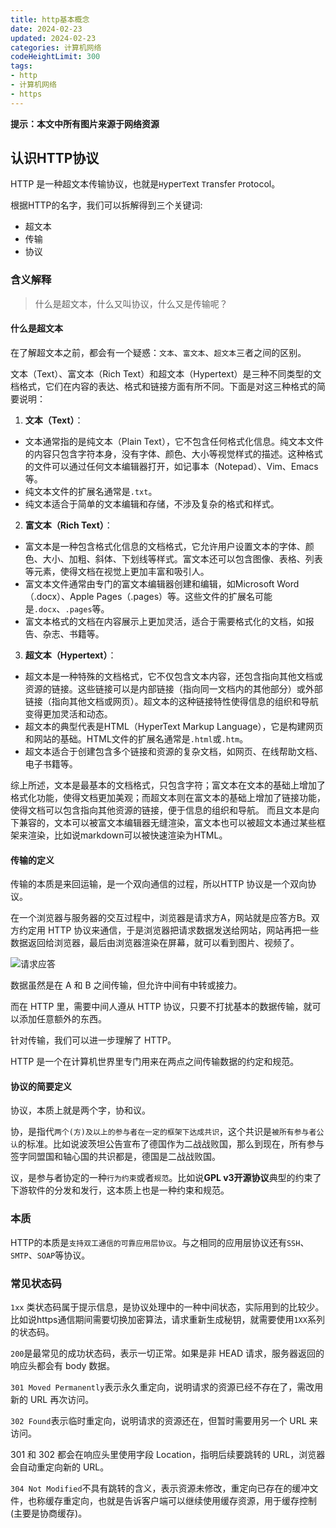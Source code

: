 ```yaml
---
title: http基本概念
date: 2024-02-23
updated: 2024-02-23
categories: 计算机网络
codeHeightLimit: 300
tags:
- http
- 计算机网络
- https
---
```

**提示：本文中所有图片来源于网络资源**
## 认识HTTP协议
HTTP 是一种超文本传输协议，也就是`H`yper`T`ext `T`ransfer `P`rotocol。

根据HTTP的名字，我们可以拆解得到三个关键词:
- 超文本
- 传输
- 协议
### 含义解释
> 什么是超文本，什么又叫协议，什么又是传输呢？
#### 什么是超文本
在了解超文本之前，都会有一个疑惑：`文本`、`富文本`、`超文本`三者之间的区别。

文本（Text）、富文本（Rich Text）和超文本（Hypertext）是三种不同类型的文档格式，它们在内容的表达、格式和链接方面有所不同。下面是对这三种格式的简要说明：

1. **文本（Text）**：
  - 文本通常指的是纯文本（Plain Text），它不包含任何格式化信息。纯文本文件的内容只包含字符本身，没有字体、颜色、大小等视觉样式的描述。这种格式的文件可以通过任何文本编辑器打开，如记事本（Notepad）、Vim、Emacs等。
  - 纯文本文件的扩展名通常是`.txt`。
  - 纯文本适合于简单的文本编辑和存储，不涉及复杂的格式和样式。

2. **富文本（Rich Text）**：
  - 富文本是一种包含格式化信息的文档格式，它允许用户设置文本的字体、颜色、大小、加粗、斜体、下划线等样式。富文本还可以包含图像、表格、列表等元素，使得文档在视觉上更加丰富和吸引人。
  - 富文本文件通常由专门的富文本编辑器创建和编辑，如Microsoft Word（.docx）、Apple Pages（.pages）等。这些文件的扩展名可能是`.docx`、`.pages`等。
  - 富文本格式的文档在内容展示上更加灵活，适合于需要格式化的文档，如报告、杂志、书籍等。

3. **超文本（Hypertext）**：
  - 超文本是一种特殊的文档格式，它不仅包含文本内容，还包含指向其他文档或资源的链接。这些链接可以是内部链接（指向同一文档内的其他部分）或外部链接（指向其他文档或网页）。超文本的这种链接特性使得信息的组织和导航变得更加灵活和动态。
  - 超文本的典型代表是HTML（HyperText Markup Language），它是构建网页和网站的基础。HTML文件的扩展名通常是`.html`或`.htm`。
  - 超文本适合于创建包含多个链接和资源的复杂文档，如网页、在线帮助文档、电子书籍等。

综上所述，文本是最基本的文档格式，只包含字符；富文本在文本的基础上增加了格式化功能，使得文档更加美观；而超文本则在富文本的基础上增加了链接功能，使得文档可以包含指向其他资源的链接，便于信息的组织和导航。
而且文本是向下兼容的，文本可以被富文本编辑器无缝渲染，富文本也可以被超文本通过某些框架来渲染，比如说markdown可以被快速渲染为HTML。

#### 传输的定义

传输的本质是来回运输，是一个双向通信的过程，所以HTTP 协议是一个双向协议。

在一个浏览器与服务器的交互过程中，浏览器是请求方A，网站就是应答方B。双方约定用 HTTP 协议来通信，于是浏览器把请求数据发送给网站，网站再把一些数据返回给浏览器，最后由浏览器渲染在屏幕，就可以看到图片、视频了。

![请求应答](https://cdn.xiaolincoding.com/gh/xiaolincoder/ImageHost/%E8%AE%A1%E7%AE%97%E6%9C%BA%E7%BD%91%E7%BB%9C/HTTP/5-%E8%AF%B7%E6%B1%82%E5%BA%94%E7%AD%94.png)

数据虽然是在 A 和 B 之间传输，但允许中间有中转或接力。

而在 HTTP 里，需要中间人遵从 HTTP 协议，只要不打扰基本的数据传输，就可以添加任意额外的东西。

针对传输，我们可以进一步理解了 HTTP。

HTTP 是一个在计算机世界里专门用来在两点之间传输数据的约定和规范。

#### 协议的简要定义
协议，本质上就是两个字，协和议。

协，是指代`两个(方)及以上的参与者在一定的框架下达成共识`，这个共识是`被所有参与者公认`的标准。比如说波茨坦公告宣布了德国作为二战战败国，那么到现在，所有参与签字同盟国和轴心国的共识都是，德国是二战战败国。

议，是参与者协定的一种`行为约束`或者`规范`。比如说**GPL v3开源协议**典型的约束了下游软件的分发和发行，这本质上也是一种约束和规范。
### 本质
HTTP的本质是`支持双工通信的可靠应用层协议`。与之相同的应用层协议还有`SSH`、`SMTP`、`SOAP`等协议。

### 常见状态码
`1xx` 类状态码属于提示信息，是协议处理中的一种中间状态，实际用到的比较少。比如说https通信期间需要切换加密算法，请求重新生成秘钥，就需要使用`1XX`系列的状态码。

`200`是最常见的成功状态码，表示一切正常。如果是非 HEAD 请求，服务器返回的响应头都会有 body 数据。

`301 Moved Permanently`表示永久重定向，说明请求的资源已经不存在了，需改用新的 URL 再次访问。

`302 Found`表示临时重定向，说明请求的资源还在，但暂时需要用另一个 URL 来访问。

301 和 302 都会在响应头里使用字段 Location，指明后续要跳转的 URL，浏览器会自动重定向新的 URL。

`304 Not Modified`不具有跳转的含义，表示资源未修改，重定向已存在的缓冲文件，也称缓存重定向，也就是告诉客户端可以继续使用缓存资源，用于缓存控制(主要是协商缓存)。
